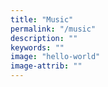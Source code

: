 ```yaml
---
title: "Music"
permalink: "/music"
description: ""
keywords: ""
image: "hello-world"
image-attrib: ""
---
```

